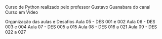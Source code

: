 Curso de Python realizado pelo professor Gustavo Guanabara do canal Curso em Vídeo

Organização das aulas e Desafios
Aula 05 - DES 001 e 002
Aula 06 - DES 003 e 004
Aula 07 - DES 005 a 015
Aula 08 - DES 016 a 021
Aula 09 - DES 022 a 027